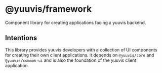 # @yuuvis/framework

Component library for creating applications facing a yuuvis backend.

## Intentions

This library provides yuuvis developers with a collection of UI components for creating their own client applications.
It depends on `@yuuvis/core` and `@yuuvis/common-ui` and is also the foundation of the yuuvis client application.
